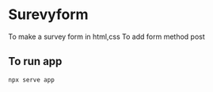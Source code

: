 






# Surevyform
To make a survey form in html,css
To add form method post
##       To run app

```
npx serve app
```

